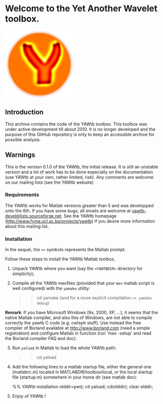 # Welcome to the Yet Another Wavelet toolbox.

![YAWTb](doc/images/yawtb_logo.jpg)

## Introduction

This archive contains the code of the YAWtb toolbox. This toolbox was under active development till about 2010. It is no longer developed and the purpose of this GitHub repository is only to keep an accessible archive for possible analysis.  

## Warnings

This is the version 0.1.0 of the YAWtb, the initial release.
It is still an unstable version and a lot of work has to be done 
especially on the documentation (use YAWtb at your own, rather limited, risk).
Any comments are welcome on our mailing lists (see the YAWtb website)

### Requirements

The YAWtb works for Matlab versions greater than 5 and was developped onto the 6th.
If you have some bugs, all emails are welcome at <yawtb-devel@lists.sourceforge.net>.
See the YAWtb homepage (http://www.fyma.ucl.ac.be/projects/yawtb) if you desire more 
information about this mailing list.

### Installation

In the sequel, the `>>` symbols represents the Matlab prompt.

Follow these steps to install the YAWtb Matlab toolbox,

1. Unpack YAWtb where you want (say the `<YAWTBDIR>` directory for simplicity);

2. Compile all the YAWtb mexfiles (provided that your `mex` matlab script is well configured) with the  `yamake` utility:
   >> cd <YAWTBDIR>
   >> yamake
(and for a more explicit compilation `>> yamake debug`)

**Remark**: If you have Microsoft Windows (9x, 2000, XP, ...), it seems that the native Matlab compiler, and also this of Windows, are not
able to compile correctly the yawtb C code (e.g. cwtsph stuff). Use instead the free compiler of Borland available at http://www.borland.com (need a simple registration) and configure Matlab in function (run 'mex -setup' and read the Borland compiler FAQ and doc).

3. Run `yaload` in Matlab to load the whole YAWtb path:

   >> cd <YAWTBDIR>
   >> yaload
    
4. Add the following lines to a matlab startup file, either the general one (matlabrc.m) located in MATLABDIR/toolbox/local, or the local startup file (startup.m) somewhere in your home dir (see matlab doc):

   %% YAWtb installation
   olddir=pwd;
   cd <YAWTBDIR>
   yaload;
   cd(olddir);
   clear olddir;

5. Enjoy of YAWtb !

